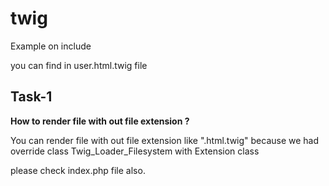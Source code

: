 # twig

Example on include

you can find in user.html.twig file

Task-1
------
<b>How to render file with out file extension ?</b>

You can render file with out file extension
like ".html.twig" because we had override class Twig_Loader_Filesystem with Extension class

please check index.php file also. 